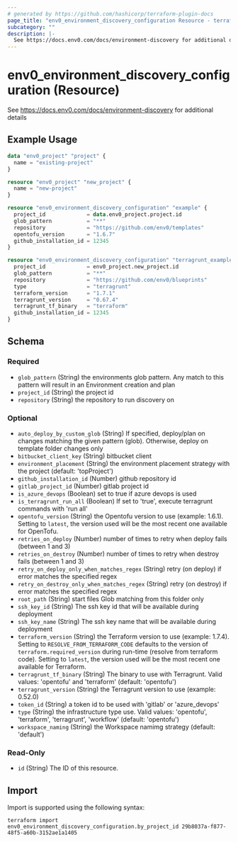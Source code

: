 ```yaml
---
# generated by https://github.com/hashicorp/terraform-plugin-docs
page_title: "env0_environment_discovery_configuration Resource - terraform-provider-env0"
subcategory: ""
description: |-
  See https://docs.env0.com/docs/environment-discovery for additional details
---
```


# env0_environment_discovery_configuration (Resource)

See https://docs.env0.com/docs/environment-discovery for additional details

## Example Usage

```terraform
data "env0_project" "project" {
  name = "existing-project"
}

resource "env0_project" "new_project" {
  name = "new-project"
}

resource "env0_environment_discovery_configuration" "example" {
  project_id             = data.env0_project.project.id
  glob_pattern           = "**"
  repository             = "https://github.com/env0/templates"
  opentofu_version       = "1.6.7"
  github_installation_id = 12345
}

resource "env0_environment_discovery_configuration" "terragrunt_example" {
  project_id             = env0_project.new_project.id
  glob_pattern           = "**"
  repository             = "https://github.com/env0/blueprints"
  type                   = "terragrunt"
  terraform_version      = "1.7.1"
  terragrunt_version     = "0.67.4"
  terragrunt_tf_binary   = "terraform"
  github_installation_id = 12345
}
```

<!-- schema generated by tfplugindocs -->
## Schema

### Required

- `glob_pattern` (String) the environments glob pattern. Any match to this pattern will result in an Environment creation and plan
- `project_id` (String) the project id
- `repository` (String) the repository to run discovery on

### Optional

- `auto_deploy_by_custom_glob` (String) If specified, deploy/plan on changes matching the given pattern (glob). Otherwise, deploy on template folder changes only
- `bitbucket_client_key` (String) bitbucket client
- `environment_placement` (String) the environment placement strategy with the project (default: 'topProject')
- `github_installation_id` (Number) github repository id
- `gitlab_project_id` (Number) gitlab project id
- `is_azure_devops` (Boolean) set to true if azure devops is used
- `is_terragrunt_run_all` (Boolean) If set to 'true', execute terragrunt commands with 'run all'
- `opentofu_version` (String) the Opentofu version to use (example: 1.6.1). Setting to `latest`, the version used will be the most recent one available for OpenTofu.
- `retries_on_deploy` (Number) number of times to retry when deploy fails (between 1 and 3)
- `retries_on_destroy` (Number) number of times to retry when destroy fails (between 1 and 3)
- `retry_on_deploy_only_when_matches_regex` (String) retry (on deploy) if error matches the specified regex
- `retry_on_destroy_only_when_matches_regex` (String) retry (on destroy) if error matches the specified regex
- `root_path` (String) start files Glob matching from this folder only
- `ssh_key_id` (String) The ssh key id that will be available during deployment
- `ssh_key_name` (String) The ssh key name that will be available during deployment
- `terraform_version` (String) the Terraform version to use (example: 1.7.4). Setting to `RESOLVE_FROM_TERRAFORM_CODE` defaults to the version of `terraform.required_version` during run-time (resolve from terraform code). Setting to `latest`, the version used will be the most recent one available for Terraform.
- `terragrunt_tf_binary` (String) The binary to use with Terragrunt. Valid values: 'opentofu' and 'terraform' (default: 'opentofu')
- `terragrunt_version` (String) the Terragrunt version to use (example: 0.52.0)
- `token_id` (String) a token id to be used with 'gitlab' or 'azure_devops'
- `type` (String) the infrastructure type use. Valid values: 'opentofu', 'terraform', 'terragrunt', 'workflow' (default: 'opentofu')
- `workspace_naming` (String) the Workspace namimg strategy (default: 'default')

### Read-Only

- `id` (String) The ID of this resource.

## Import

Import is supported using the following syntax:

```shell
terraform import env0_environment_discovery_configuration.by_project_id 29b8037a-f877-48f5-a60b-3152ae1a1405
```
